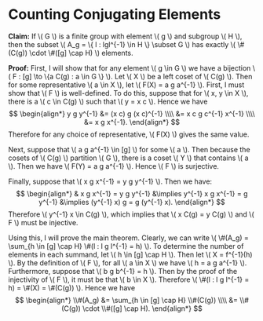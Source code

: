 Counting Conjugating Elements
=============================

**Claim:** If \\( G \\) is a finite group with element \\( g \\) and subgroup \\( H \\), then the subset \\( A_g = \\{  l : lgl^{-1} \in H \\} \subset G \\) has exactly \\( \\#(C(g)) \cdot \\#([g] \cap H) \\) elements.

**Proof:** First, I will show that for any element \\( g \in G \\) we have a bijection \\( F : [g] \to \\{a C(g) : a \in G \\} \\). Let \\( X \\) be a left coset of \\( C(g) \\). Then for some representative \\( a \in X \\), let \\( F(X) = a g a^{-1} \\). First, I must show that \\( F \\) is well-defined. To do this, suppose that for \\( x, y \in X \\), there is a \\( c \in C(g) \\) such that \\( y = x c \\). Hence we have
$$
\begin{align*}
y g y^{-1} &= (x c) g (x c)^{-1} \\\\
&= x c g c^{-1} x^{-1} \\\\
&= x g x^{-1}.
\end{align*}
$$
Therefore for any choice of representative, \\( F(X) \\) gives the same value.

Next, suppose that \\( a g a^{-1} \in [g] \\) for some \\( a \\). Then because the cosets of \\( C(g) \\) partition \\( G \\), there is a coset \\( Y \\) that contains \\( a \\). Then we have \\( F(Y) = a g a^{-1} \\). Hence \\( F \\) is surjective.

Finally, suppose that  \\( x g x^{-1} = y g y^{-1} \\). Then we have:
$$
\begin{align*}
& x g x^{-1} = y g y^{-1}
&\implies y^{-1} x g x^{-1} = g y^{-1}
&\implies (y^{-1} x) g = g (y^{-1} x).
\end{align*}
$$
Therefore \\( y^{-1} x \in C(g) \\), which implies that \\( x C(g) = y C(g) \\) and \\( F \\) must be injective.

Using this, I will prove the main theorem. Clearly, we can write \\( \\#(A_g) = \sum_{h \in [g] \cap H} \\#(l : l g l^{-1} = h) \\). To determine the number of elements in each summand, let \\( h \in [g] \cap H \\). Then let \\( X = f^{-1}(h) \\). By the definition of \\( F \\), for all \\( a \in X \\) we have \\( h = a g a^{-1} \\). Furthermore, suppose that \\( b g b^{-1} = h \\). Then by the proof of the injectivity of \\( F \\), it must be that \\( b \in X \\). Therefore \\( \\#(l : l g l^{-1} = h) = \\#(X) = \\#(C(g)) \\). Hence we have 
$$
\begin{align*}
\\#(A_g) &= \sum_{h \in [g] \cap H} \\#(C(g)) \\\\
&= \\#(C(g)) \cdot \\#([g] \cap H).
\end{align*}
$$
